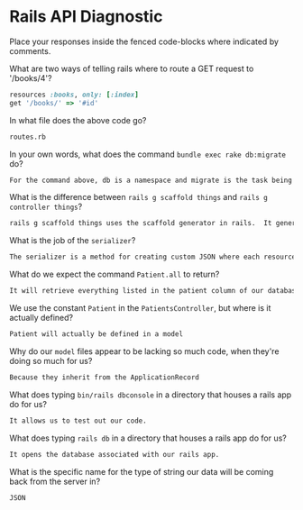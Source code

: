 # Rails API Diagnostic

Place your responses inside the fenced code-blocks where indicated by comments.


What are two ways of telling rails where to route a GET request to '/books/4'?

```rb
resources :books, only: [:index]
get '/books/' => '#id'
```

In what file does the above code go?

```md
routes.rb
```

In your own words, what does the command `bundle exec rake db:migrate` do?

```md
For the command above, db is a namespace and migrate is the task being defined.  Essentially, the command executes the rake script with the db:migrate being the context of the bundle
```

What is the difference between `rails g scaffold things` and
`rails g controller things`?

```md
rails g scaffold things uses the scaffold generator in rails.  It generates migrations, models, views, controllers, unit tests, and helpers (among other things).  The rails g controller things, on the other hand, would only generate a controller (i.e. only one part of the scaffold command)
```

What is the job of the `serializer`?

```md
The serializer is a method for creating custom JSON where each resource is represented as a class.
```

What do we expect the command `Patient.all` to return?

```md
It will retrieve everything listed in the patient column of our database
```

We use the constant `Patient` in the `PatientsController`, but where is it
actually defined?

```md
Patient will actually be defined in a model
```

Why do our `model` files appear to be lacking so much code, when they're doing
so much for us?

```md
Because they inherit from the ApplicationRecord
```

What does typing `bin/rails dbconsole` in a directory that houses a rails app do for
us?

```md
It allows us to test out our code.
```

What does typing `rails db` in a directory that houses a rails app do for us?

```md
It opens the database associated with our rails app.
```

What is the specific name for the type of string our data will be coming back
from the server in?

```md
JSON
```
